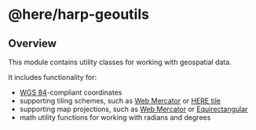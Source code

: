 # @here/harp-geoutils

## Overview

This module contains utility classes for working with geospatial data.

It includes functionality for:

* [WGS 84](https://en.wikipedia.org/wiki/World_Geodetic_System)-compliant coordinates
* supporting tiling schemes, such as [Web Mercator](https://en.wikipedia.org/wiki/Web_Mercator_projection) or [HERE tile](https://developer.here.com/olp/documentation/data-user-guide/shared_content/topics/olp/concepts/partitions.html)
* supporting map projections, such as [Web Mercator](https://en.wikipedia.org/wiki/Web_Mercator_projection) or [Equirectangular](https://en.wikipedia.org/wiki/Equirectangular_projection)
* math utility functions for working with radians and degrees
